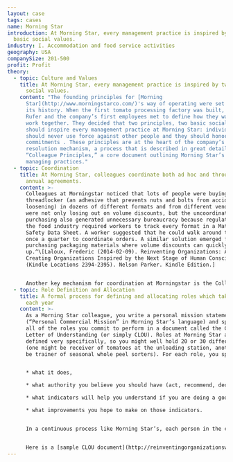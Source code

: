 ```yaml
---
layout: case
tags: cases
name: Morning Star
introduction: At Morning Star, every management practice is inspired by two
  basic social values.
industry: I. Accommodation and food service activities
geography: USA
companySize: 201-500
profit: Profit
theory:
  - topic: Culture and Values
    title: At Morning Star, every management practice is inspired by two basic
      social values.
    content: "The founding principles for [Morning
      Star](http://www.morningstarco.com/)'s way of operating were set early in
      its history. When the first tomato processing factory was built, Chris
      Rufer and the company’s first employees met to define how they wanted to
      work together. They decided that two principles, two basic social values,
      should inspire every management practice at Morning Star: individuals
      should never use force against other people and they should honor their
      commitments . These principles are at the heart of the company’s conflict
      resolution mechanism, a process that is described in great detail in the
      “Colleague Principles,” a core document outlining Morning Star’s self-
      managing practices."
  - topic: Coordination
    title: At Morning Star, colleagues coordinate both ad hoc and through written
      annual agreements.
    content: >-
      Colleagues at Morningstar noticed that lots of people were buying
      threadlocker (an adhesive that prevents nuts and bolts from accidentally
      loosening) in dozens of different formats and from different vendors. They
      were not only losing out on volume discounts, but the uncoordinated
      purchasing also generated unnecessary bureaucracy because regulations in
      the food industry required workers to track every format in a Material
      Safety Data Sheet. A worker suggested that he could walk around the plant
      once a quarter to coordinate orders. A similar solution emerged for
      purchasing packaging materials where volume discounts can quickly add
      up.^\[Laloux, Frederic (2014-02-09). Reinventing Organizations: A Guide to
      Creating Organizations Inspired by the Next Stage of Human Consciousness
      (Kindle Locations 2394-2395). Nelson Parker. Kindle Edition.]


      Another key mechanism for coordination at Morningstar is the Colleague Letter of Understanding (or simply CLOU). See “[Role Definition and Allocation](../role-definition-and-allocation/)" and then Concrete examples for inspiration”/”Morningstar”.
  - topic: Role Definition and Allocation
    title: A formal process for defining and allocating roles which takes place once
      each year
    content: >-
      As a Morning Star colleague, you write a personal mission statement
      (“Personal Commercial Mission” in Morning Star’s language) and spell out
      all of the roles you commit to perform in a document called the Colleague
      Letter of Understanding (or simply CLOU). Roles at Morning Star are
      defined very specifically, so you might well hold 20 or 30 different roles
      (one might be receiver of tomatoes at the unloading station, another might
      be trainer of seasonal whole peel sorters). For each role, you specify;


      * what it does,

      * what authority you believe you should have (act, recommend, decide, or a combination thereof),

      * what indicators will help you understand if you are doing a good job, and

      * what improvements you hope to make on those indicators.


      In a continuous process like Morning Star’s, each person in the chain receives tomatoes or paste in some form from someone upstream and delivers them in another form to someone downstream. This might explain why colleagues at Morning Star chose to discuss the CLOUs, once written or updated, not in a team setting but in a series of one-on-one discussions with colleagues up and downstream. 


      Here is a [sample CLOU document](http://reinventingorganizationswiki.com/index.php?action=ajax&title=-&rs=SecureFileStore::getFile&f=/a/a9/MorningStar_Sample2011_CLOU.pdf). A more detailed discussions of CLOUs can be found [here](http://www.managementexchange.com/story/colleague-letter-understanding-replacing-jobs-commitments).^\[Source: http://www.managementexchange.com/story/colleague-letter-understanding-replacing-jobs-commitments]
---
```

